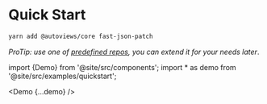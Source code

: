 # Quick Start

```sh
yarn add @autoviews/core fast-json-patch
```


*ProTip: use one of [predefined repos](https://TODO), you can extend it for your needs later*.

import {Demo} from '@site/src/components';
import * as demo from '@site/src/examples/quickstart';

<Demo {...demo} />
